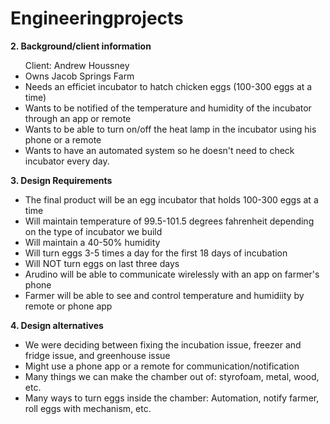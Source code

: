Engineeringprojects
===================
<b>2. Background/client information</b>
 
<ul>
Client: Andrew Houssney
 <li>Owns Jacob Springs Farm
 <li>Needs an efficiet incubator to hatch chicken eggs (100-300 eggs at a time)</li>
 <li>Wants to be notified of the temperature and humidity of the incubator through an app or remote</li>
 <li>Wants to be able to turn on/off the heat lamp in the incubator using his phone or a remote</li>
 <li>Wants to have an automated system so he doesn't need to check incubator every day.</li>
 
 </ul>

<b>3. Design Requirements</b>

<ul>
 
 <li>The final product will be an egg incubator that holds 100-300 eggs at a time</li>
 <li>Will maintain temperature of 99.5-101.5 degrees fahrenheit depending on the type of incubator we build</li>
 <li>Will maintain a 40-50% humidity </li>
 <li>Will turn eggs 3-5 times a day for the first 18 days of incubation</li>
 <li>Will NOT turn eggs on last three days</li>
 <li>Arudino will be able to communicate wirelessly with an app on farmer's phone</li>
 <li>Farmer will be able to see and control temperature and humidiity by remote or phone app</li>
 
</ul>

<b>4. Design alternatives</b>
 
<ul>

 <li>We were deciding between fixing the incubation issue, freezer and fridge issue, and greenhouse issue</li>
 <li>Might use a phone app or a remote for communication/notification</li>
 <li>Many things we can make the chamber out of: styrofoam, metal, wood, etc.</li>
 <li>Many ways to turn eggs inside the chamber: Automation, notify farmer, roll eggs with mechanism, etc.</li>
 
 </ul>

